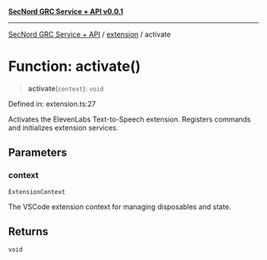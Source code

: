 [**SecNord GRC Service + API v0.0.1**](../../README.md)

***

[SecNord GRC Service + API](../../README.md) / [extension](../README.md) / activate

# Function: activate()

> **activate**(`context`): `void`

Defined in: extension.ts:27

Activates the ElevenLabs Text-to-Speech extension.
Registers commands and initializes extension services.

## Parameters

### context

`ExtensionContext`

The VSCode extension context for managing disposables and state.

## Returns

`void`
